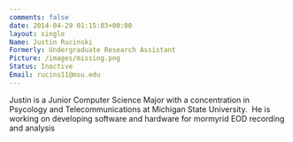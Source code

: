 ```yaml
---
comments: false
date: 2014-04-29 01:15:03+00:00
layout: single
Name: Justin Rucinski
Formerly: Undergraduate Research Assistant
Picture: /images/missing.png
Status: Inactive
Email: rucins11@msu.edu
---
```

Justin is a Junior Computer Science Major with a concentration in Psycology and Telecommunications at Michigan State University.  He is working on developing software and hardware for mormyrid EOD recording and analysis
